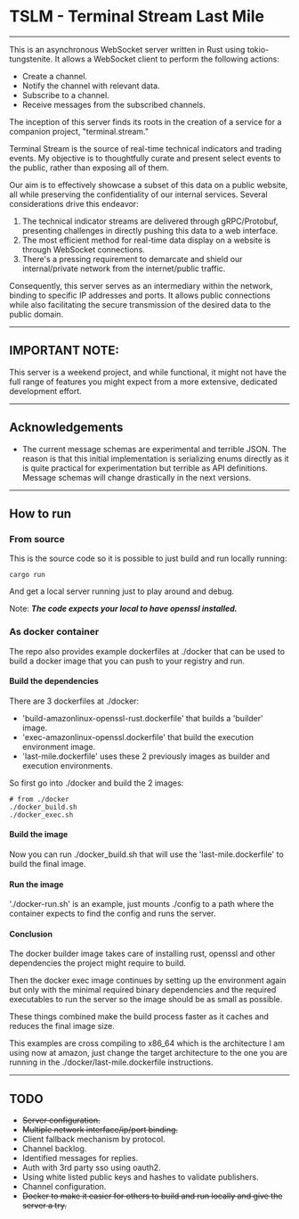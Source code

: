 # TSLM - Terminal Stream Last Mile

---

This is an asynchronous WebSocket server written in Rust using tokio-tungstenite. It allows a WebSocket client to
perform the following actions:

- Create a channel.
- Notify the channel with relevant data.
- Subscribe to a channel.
- Receive messages from the subscribed channels.

The inception of this server finds its roots in the creation of a service for a companion project, "terminal.stream."

Terminal Stream is the source of real-time technical indicators and trading events. My objective is to thoughtfully
curate and present select events to the public, rather than exposing all of them.

Our aim is to effectively showcase a subset of this data on a public website, all while preserving the confidentiality
of our internal services. Several considerations drive this endeavor:

1. The technical indicator streams are delivered through gRPC/Protobuf, presenting challenges in directly pushing this
   data to a web interface.
2. The most efficient method for real-time data display on a website is through WebSocket connections.
3. There's a pressing requirement to demarcate and shield our internal/private network from the internet/public traffic.

Consequently, this server serves as an intermediary within the network, binding to specific IP addresses and ports. It
allows public connections while also facilitating the secure transmission of the desired data to the public domain.

---

## IMPORTANT NOTE:

This server is a weekend project, and while functional, it might not have the full range of features you might expect
from a more extensive, dedicated development effort.

---

## Acknowledgements

* The current message schemas are experimental and terrible JSON. The reason is that this initial implementation is
  serializing enums directly as it is quite practical for experimentation but terrible as API definitions.
  Message schemas will change drastically in the next versions.

---

## How to run

### From source
 This is the source code so it is possible to just build and run locally running:

    cargo run

 And get a local server running just to play around and debug. 
 
 Note: ***The code expects your local to have openssl installed.***

### As docker container
 The repo also provides example dockerfiles at ./docker that can be used to build a docker image that you can push to your
registry and run.


#### Build the dependencies
 There are 3 dockerfiles at ./docker:

* 'build-amazonlinux-openssl-rust.dockerfile' that builds a 'builder' image.
* 'exec-amazonlinux-openssl.dockerfile' that build the execution environment image.
* 'last-mile.dockerfile' uses these 2 previously images as builder and execution environments.

 So first go into ./docker and build the 2 images:

    # from ./docker
    ./docker_build.sh
    ./docker_exec.sh

#### Build the image

 Now you can run ./docker_build.sh that will use the 'last-mile.dockerfile' to build the final image.


#### Run the image
'./docker-run.sh' is an example, just mounts ./config to a path where the container expects to find the config and runs
the server.


#### Conclusion 
 The docker builder image takes care of installing rust, openssl and other dependencies the project might require to build.

 Then the docker exec image continues by setting up the environment again but only with the minimal required binary dependencies
and the required executables to run the server so the image should be as small as possible.

 These things combined make the build process faster as it caches and reduces the final image size.

 This examples are cross compiling to x86_64 which is the architecture I am using now at amazon, just change the 
target architecture to the one you are running in the ./docker/last-mile.dockerfile instructions.

---
## TODO

* ~~Server configuration.~~
* ~~Multiple network interface/ip/port binding.~~
* Client fallback mechanism by protocol.
* Channel backlog.
* Identified messages for replies.
* Auth with 3rd party sso using oauth2.
* Using white listed public keys and hashes to validate publishers.
* Channel configuration.
* ~~Docker to make it easier for others to build and run locally and give the server a try.~~
